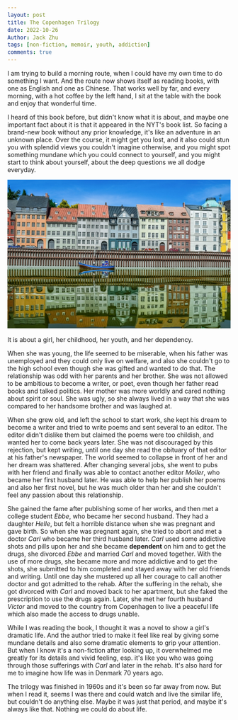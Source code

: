 ```yaml
---
layout: post
title: The Copenhagen Trilogy
date: 2022-10-26
Author: Jack Zhu
tags: [non-fiction, memoir, youth, addiction]
comments: true
---
```


I am trying to build a morning route, when I could have my own time to do
something I want. And the route now shows itself as reading books, with one as
English and one as Chinese. That works well by far, and every morning, with a
hot coffee by the left hand, I sit at the table with the book and enjoy that
wonderful time.

I heard of this book before, but didn't know what it is about, and maybe one
important fact about it is that it appeared in the NYT's book list. So facing a
brand-new book without any prior knowledge, it's like an adventure in an
unknown place. Over the course, it might get you lost, and it also could stun
you with splendid views you couldn't imagine otherwise, and you might spot
something mundane which you could connect to yourself, and you might start to
think about yourself, about the deep questions we all dodge everyday.

![Copenhagen](/images/copenhagen.png)

It is about a girl, her childhood, her youth, and her dependency. 

When she was
young, the life seemed to be miserable, when his father was unemployed and they
could only live on welfare, and also she couldn't go to the high school even
though she was gifted and wanted to do that. The relationship was odd with her
parents and her brother. She was not allowed to be ambitious to become a
writer, or poet, even though her father read books and talked politics. Her mother was more
worldly and cared nothing about spirit or soul. She was ugly, so she always
lived in a way that she was compared to her handsome brother and was laughed at.

When she grew old, and left the school to start work, she kept his dream to
become a writer and tried to write poems and sent several to an editor. The
editor didn't dislike them but claimed the poems were too childish, and wanted
her to come back years later. She was not discouraged by this rejection, but kept
writing, until one day she read the obituary of that editor at his father's newspaper. The
world seemed to collapse in front of her and her dream was shattered. After
changing several jobs, she went to pubs with her friend and finally was able to
contact another editor *Moller*, who became her first husband later. He was
able to help her publish her poems and also her first novel, but he was much
older than her and she couldn't feel any passion about this relationship.

She gained the fame after publishing some of her works, and then met a college
student *Ebbe*, who became her second husband. They had a daughter *Helle*, but
felt a horrible distance when she was pregnant and gave birth. So when she was
pregnant again, she tried to abort and met a doctor *Carl* who became her third
husband later. *Carl* used some addictive shots and pills upon her and she
became **dependent** on him and to get the drugs, she divorced *Ebbe* and
married *Carl* and moved together. With the use of more drugs, she became more
and more addictive and to get the shots, she submitted to him completed and
stayed away with her old friends and writing. Until one day she mustered up all
her courage to call another doctor and got admitted to the rehab. After the
suffering in the rehab, she got divorced with *Carl* and moved back to her
apartment, but she faked the prescription to use the drugs again. Later, she
met her fourth husband *Victor* and moved to the country from Copenhagen to live
a peaceful life which also made the access to drugs unable.

While I was reading the book, I thought it was a novel to show a girl's
dramatic life. And the author tried to make it feel like real by giving some
mundane details and also some dramatic elements to grip your attention. But
when I know it's a non-fiction after looking up, it overwhelmed me greatly for
its details and vivid feeling, esp. it's like you who was going through those
sufferings with *Carl* and later in the rehab. It's also hard for me to imagine
how life was in Denmark 70 years ago.

The trilogy was finished in 1960s and it's been so far away from now. But when
I read it, seems I was there and could watch and live the similar life, but
couldn't do anything else. Maybe it was just that period, and maybe it's always
like that. Nothing we could do about life.
